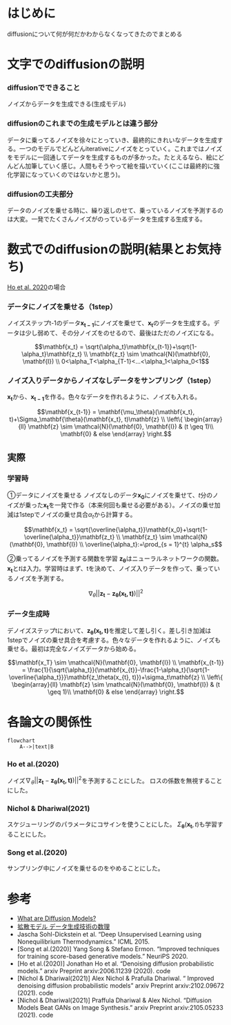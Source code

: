 # はじめに
diffusionについて何が何だかわからなくなってきたのでまとめる

# 文字でのdiffusionの説明
### diffusionでできること
ノイズからデータを生成できる(生成モデル)
### diffusionのこれまでの生成モデルとは違う部分
データに乗ってるノイズを徐々にとっていき、最終的にきれいなデータを生成する。一つのモデルでどんどんiterativeにノイズをとっていく。これまではノイズをモデルに一回通してデータを生成するものが多かった。たとえるなら、絵にどんどん加筆していく感じ。人間もそうやって絵を描いていく(ここは最終的に強化学習になっていくのではないかと思う)。
### diffusionの工夫部分
データのノイズを乗せる時に、繰り返しのせて、乗っているノイズを予測するのは大変。一発でたくさんノイズがのっているデータを生成する生成する。


# 数式でのdiffusionの説明(結果とお気持ち)
[Ho et al. 2020](https://arxiv.org/abs/2006.11239)の場合
### データにノイズを乗せる（1step）
ノイズステップt-1のデータ$\mathbf{x_{t-1}}$にノイズを乗せて、$\mathbf{x_t}$のデータを生成する。データは少し弱めて、その分ノイズをのせるので、最後はただのノイズになる。
```math
\mathbf{x_t} = \sqrt{\alpha_t}\mathbf{x_{t-1}}+\sqrt{1-\alpha_t}\mathbf{z_t} \\
\mathbf{z_t} \sim \mathcal{N}(\mathbf{0}, \mathbf{I}) \\
0<\alpha_T<\alpha_{T-1}<...<\alpha_1<\alpha_0<1
```

### ノイズ入りデータからノイズなしデータをサンプリング（1step）
$\mathbf{x_t}$から、$\mathbf{x_{t-1}}$を作る。色々なデータを作れるように、ノイズも入れる。
```math
\mathbf{x_{t-1}} = \mathbf{\mu_\theta}(\mathbf{x_t}, t)+\Sigma_\mathbf{\theta}(\mathbf{x_t}, t)\mathbf{z} \\
\left\{
\begin{array}{ll}
\mathbf{z} \sim \mathcal{N}(\mathbf{0}, \mathbf{I}) & (t \geq 1)\\
\mathbf{0} & else
\end{array}
\right.
```
## 実際
### 学習時
①データにノイズを乗せる
ノイズなしのデータ$\mathbf{x_0}$にノイズを乗せて、$t$分のノイズが乗った$\mathbf{x_t}$を一発で作る（本来何回も乗せる必要がある）。ノイズの乗せ加減は1stepでノイズの乗せ具合$\alpha_t$から計算する。
```math
\mathbf{x_t} = \sqrt{\overline{\alpha_t}}\mathbf{x_0}+\sqrt{1-\overline{\alpha_t}}\mathbf{z_t} \\
\mathbf{z_t} \sim \mathcal{N}(\mathbf{0}, \mathbf{I}) \\
\overline{\alpha_t}:=\prod_{s = 1}^{t} \alpha_s
```

②乗ってるノイズを予測する関数を学習
$\mathbf{z_\theta}$はニューラルネットワークの関数。$\mathbf{x_{t}}$と$t$は入力。学習時はまず、tを決めて、ノイズ入りデータを作って、乗っているノイズを予測する。
```math
\nabla_\theta||\mathbf{z_t}-\mathbf{z_\theta(\mathbf{x_{t}}, t)})||^2
```

### データ生成時
デノイズステップtにおいて、$\mathbf{z_\theta(x_{t}, t)}$を推定して差し引く。差し引き加減は1stepでノイズの乗せ具合を考慮する。色々なデータを作れるように、ノイズも乗せる。最初は完全なノイズデータから始める。
```math
\mathbf{x_T} \sim \mathcal{N}(\mathbf{0}, \mathbf{I})

\\

\mathbf{x_{t-1}} = \frac{1}{\sqrt{\alpha_t}}(\mathbf{x_{t}}-\frac{1-\alpha_t}{\sqrt{1-\overline{\alpha_t}}}\mathbf{z_\theta(x_{t}, t)})+\sigma_t\mathbf{z} 

\\

\left\{
\begin{array}{ll}
\mathbf{z} \sim \mathcal{N}(\mathbf{0}, \mathbf{I}) & (t \geq 1)\\
\mathbf{0} & else
\end{array}
\right.
```
# 各論文の関係性

```mermaid
flowchart
    A-->|text|B
```


### Ho et al.(2020)
ノイズ$\nabla_\theta||\mathbf{z_t}-\mathbf{z_\theta(\mathbf{x_{t}}, t)})||^2$を予測することにした。
ロスの係数を無視することにした。

### Nichol & Dhariwal(2021)
スケジューリングのパラメータにコサインを使うことにした。
$\Sigma_\mathbf{\theta}(\mathbf{x_t}, t)$も学習することにした。

### Song et al.(2020)
サンプリング中にノイズを乗せるのをやめることにした。

# 参考
- [What are Diffusion Models?
](https://zenn.dev/nakky/articles/09fb1804001ff8)
- [拡散モデル データ生成技術の数理](https://www.iwanami.co.jp/book/b619864.html)
- Jascha Sohl-Dickstein et al. “Deep Unsupervised Learning using Nonequilibrium Thermodynamics.” ICML 2015.
- [Song et al.(2020)] Yang Song & Stefano Ermon. “Improved techniques for training score-based generative models.” NeuriPS 2020.
- [Ho et al.(2020)] Jonathan Ho et al. “Denoising diffusion probabilistic models.” arxiv Preprint arxiv:2006.11239 (2020). code
- [Nichol & Dhariwal(2021)] Alex Nichol & Prafulla Dhariwal. “ Improved denoising diffusion probabilistic models” arxiv Preprint arxiv:2102.09672 (2021). code
- [Nichol & Dhariwal(2021)] Praffula Dhariwal & Alex Nichol. “Diffusion Models Beat GANs on Image Synthesis.” arxiv Preprint arxiv:2105.05233 (2021). code
